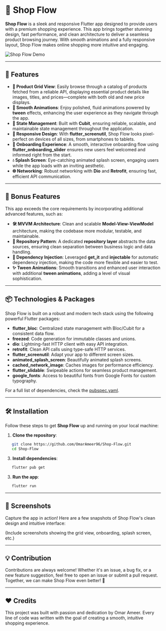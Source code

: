 # 🌟 Shop Flow

**Shop Flow** is a sleek and responsive Flutter app designed to provide users with a premium shopping experience. This app brings together stunning design, fast performance, and clean architecture to deliver a seamless product browsing journey. With smooth animations and a fully responsive layout, Shop Flow makes online shopping more intuitive and engaging.

![Shop Flow Demo](path_to_your_screenshot)

---

## 🚀 Features

- **🛒 Product Grid View**: Easily browse through a catalog of products fetched from a reliable API, displaying essential product details like images, titles, and prices—complete with both old and new price displays.
- **🎨 Smooth Animations**: Enjoy polished, fluid animations powered by **tween** effects, enhancing the user experience as they navigate through the app.
- **🔄 State Management**: Built with **Cubit**, ensuring reliable, scalable, and maintainable state management throughout the application.
- **📱 Responsive Design**: With **flutter_screenutil**, Shop Flow looks pixel-perfect on devices of all sizes, from smartphones to tablets.
- **🚪 Onboarding Experience**: A smooth, interactive onboarding flow using **flutter_onboarding_slider** ensures new users feel welcomed and informed right from the start.
- **💧 Splash Screen**: Eye-catching animated splash screen, engaging users while the app loads with an inviting aesthetic.
- **🌐 Networking**: Robust networking with **Dio** and **Retrofit**, ensuring fast, efficient API communication.

---

## 🎯 Bonus Features

This app exceeds the core requirements by incorporating additional advanced features, such as:

- **🛠 MVVM Architecture**: Clean and scalable **Model-View-ViewModel** architecture, making the codebase more modular, testable, and maintainable.
- **🔗 Repository Pattern**: A dedicated **repository layer** abstracts the data sources, ensuring clean separation between business logic and data handling.
- **💉 Dependency Injection**: Leveraged **get_it** and **injectable** for automatic dependency injection, making the code more flexible and easier to test.
- **✨ Tween Animations**: Smooth transitions and enhanced user interaction with additional **tween animations**, adding a level of visual sophistication.

---

## 📦 Technologies & Packages

Shop Flow is built on a robust and modern tech stack using the following powerful Flutter packages:

- **flutter_bloc**: Centralized state management with Bloc/Cubit for a consistent data flow.
- **freezed**: Code generation for immutable classes and unions.
- **dio**: Lightning-fast HTTP client with easy API integration.
- **retrofit**: Clean API calls using type-safe HTTP services.
- **flutter_screenutil**: Adapt your app to different screen sizes.
- **animated_splash_screen**: Beautifully animated splash screens.
- **cached_network_image**: Caches images for performance efficiency.
- **flutter_slidable**: Swipeable actions for seamless product management.
- **google_fonts**: Access to beautiful fonts from Google Fonts for custom typography.

For a full list of dependencies, check the [pubspec.yaml](https://github.com/OmarAmeer96/Shop-Flow/blob/main/pubspec.yaml).

---

## 🛠 Installation

Follow these steps to get **Shop Flow** up and running on your local machine:
1. **Clone the repository**:
   
```bash
   git clone https://github.com/OmarAmeer96/Shop-Flow.git
   cd Shop-Flow
```

3. **Install dependencies**:
   
```bash
   flutter pub get
```

3. **Run the app**: 
   
```bash
   flutter run
```

---

## 📸 Screenshots

Capture the app in action! Here are a few snapshots of Shop Flow's clean design and intuitive interface:

(Include screenshots showing the grid view, onboarding, splash screen, etc.)

---

## 💡 Contribution

Contributions are always welcome! Whether it's an issue, a bug fix, or a new feature suggestion, feel free to open an issue or submit a pull request. Together, we can make Shop Flow even better! 🎉

---

## ❤️ Credits

This project was built with passion and dedication by Omar Ameer. Every line of code was written with the goal of creating a smooth, intuitive shopping experience.
